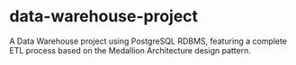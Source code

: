 # data-warehouse-project
A Data Warehouse project using PostgreSQL RDBMS, featuring a complete ETL process based on the Medallion Architecture design pattern.
